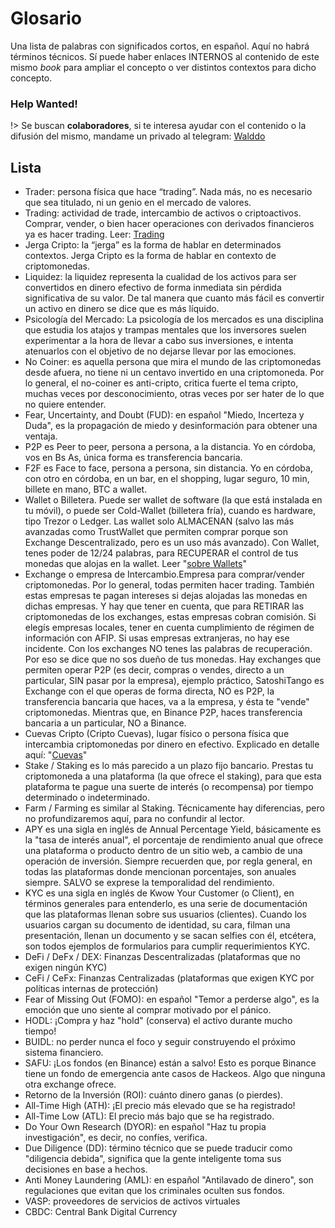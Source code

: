 # Glosario

Una lista de palabras con significados cortos, en español. Aquí no habrá términos técnicos. Sí puede haber enlaces INTERNOS al contenido de este mismo *book* para ampliar el concepto o ver distintos contextos para dicho concepto.

### Help Wanted! <!-- {docsify-ignore} -->

!> Se buscan **colaboradores**, si te interesa ayudar con el contenido o la difusión del mismo, mandame un privado al telegram: [Walddo](https://t.me/waLddo)


## Lista

- Trader: persona física que hace “trading”. Nada más, no es necesario que sea titulado, ni un genio en el mercado de valores.
- Trading: actividad de trade, intercambio de activos o criptoactivos. Comprar, vender, o bien hacer operaciones con derivados financieros ya es hacer trading. Leer: [Trading](c/trading.md)
- Jerga Cripto: la “jerga” es la forma de hablar en determinados contextos. Jerga Cripto es la forma de hablar en contexto de criptomonedas.
- Liquidez: la liquidez representa la cualidad de los activos para ser convertidos en dinero efectivo de forma inmediata sin pérdida significativa de su valor. De tal manera que cuanto más fácil es convertir un activo en dinero se dice que es más líquido.
- Psicología del Mercado: La psicología de los mercados es una disciplina que estudia los atajos y trampas mentales que los inversores suelen experimentar a la hora de llevar a cabo sus inversiones, e intenta atenuarlos con el objetivo de no dejarse llevar por las emociones.
- No Coiner: es aquella persona que mira el mundo de las criptomonedas desde afuera, no tiene ni un centavo invertido en una criptomoneda. Por lo general, el no-coiner es anti-cripto, critica fuerte el tema cripto, muchas veces por desconocimiento, otras veces por ser hater de lo que no quiere entender.
- Fear, Uncertainty, and Doubt (FUD): en español "Miedo, Incerteza y Duda", es la propagación de miedo y desinformación para obtener una ventaja.
- P2P es Peer to peer, persona a persona, a la distancia. Yo en córdoba, vos en Bs As, única forma es transferencia bancaria.
- F2F es Face to face, persona a persona, sin distancia. Yo en córdoba, con otro en córdoba, en un bar, en el shopping, lugar seguro, 10 min, billete en mano, BTC a wallet.
- Wallet o Billetera. Puede ser wallet de software (la que está instalada en tu móvil), o puede ser Cold-Wallet (billetera fría), cuando es hardware, tipo Trezor o Ledger. Las wallet solo ALMACENAN (salvo las más avanzadas como TrustWallet que permiten comprar porque son Exchange Descentralizado, pero es un uso más avanzado). Con Wallet, tenes poder de 12/24 palabras, para RECUPERAR el control de tus monedas que alojas en la wallet. Leer "[sobre Wallets](/c/wallets.md)"
- Exchange o empresa de Intercambio.Empresa para comprar/vender criptomonedas. Por lo general, todas permiten hacer trading. También estas empresas te pagan intereses si dejas alojadas las monedas en dichas empresas. Y hay que tener en cuenta, que para RETIRAR las criptomonedas de los exchanges, estas empresas cobran comisión. Si elegís empresas locales, tener en cuenta cumplimiento de régimen de información con AFIP. Si usas empresas extranjeras, no hay ese incidente. Con los exchanges NO tenes las palabras de recuperación. Por eso se dice que no sos dueño de tus monedas. Hay exchanges que permiten operar P2P (es decir, compras o vendes, directo a un particular, SIN pasar por la empresa), ejemplo práctico, SatoshiTango es Exchange con el que operas de forma directa, NO es P2P, la transferencia bancaria que haces, va a la empresa, y ésta te "vende" criptomonedas. Mientras que, en Binance P2P, haces transferencia bancaria a un particular, NO a Binance.
- Cuevas Cripto (Cripto Cuevas), lugar físico o persona física que intercambia criptomonedas por dinero en efectivo. Explicado en detalle aquí: "[Cuevas](/c/#cuevas)"
- Stake / Staking es lo más parecido a un plazo fijo bancario. Prestas tu criptomoneda a una plataforma (la que ofrece el staking), para que esta plataforma te pague una suerte de interés (o recompensa) por tiempo determinado o indeterminado.
- Farm / Farming es similar al Staking. Técnicamente hay diferencias, pero no profundizaremos aquí, para no confundir al lector.
- APY es una sigla en inglés de Annual Percentage Yield, básicamente es la "tasa de interés anual", el porcentaje de rendimiento anual que ofrece una plataforma o producto dentro de un sitio web, a cambio de una operación de inversión. Siempre recuerden que, por regla general, en todas las plataformas donde mencionan porcentajes, son anuales siempre. SALVO se exprese la temporalidad del rendimiento.
- KYC es una sigla en inglés de Kwow Your Customer (o Client), en términos generales para entenderlo, es una serie de documentación que las plataformas llenan sobre sus usuarios (clientes). Cuando los usuarios cargan su documento de identidad, su cara, filman una presentación, llenan un documento y se sacan selfies con él, etcétera, son todos ejemplos de formularios para cumplir requerimientos KYC.
- DeFi / DeFx / DEX: Finanzas Descentralizadas (plataformas que no exigen ningún KYC)
- CeFi / CeFx: Finanzas Centralizadas (plataformas que exigen KYC por políticas internas de protección)
- Fear of Missing Out (FOMO): en español "Temor a perderse algo", es la emoción que uno siente al comprar motivado por el pánico.
- HODL: ¡Compra y haz "hold" (conserva) el activo durante mucho tiempo!
- BUIDL: no perder nunca el foco y seguir construyendo el próximo sistema financiero.
- SAFU: ¡Los fondos (en Binance) están a salvo! Esto es porque Binance tiene un fondo de emergencia ante casos de Hackeos. Algo que ninguna otra exchange ofrece.
- Retorno de la Inversión (ROI): cuánto dinero ganas (o pierdes).
- All-Time High (ATH): ¡El precio más elevado que se ha registrado!
- All-Time Low (ATL): El precio más bajo que se ha registrado.
- Do Your Own Research (DYOR): en español "Haz tu propia investigación", es decir, no confíes, verifica.
- Due Diligence (DD): término técnico que se puede traducir como "diligencia debida", significa que la gente inteligente toma sus decisiones en base a hechos.
- Anti Money Laundering (AML): en español "Antilavado de dinero", son regulaciones que evitan que los criminales oculten sus fondos.
- VASP: proveedores de servicios de activos virtuales
- CBDC: Central Bank Digital Currency